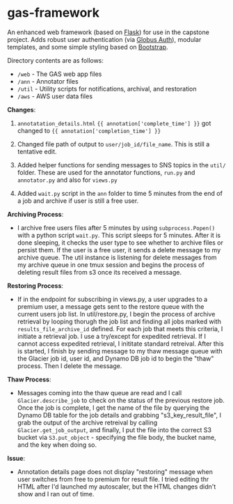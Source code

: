 # gas-framework
An enhanced web framework (based on [Flask](http://flask.pocoo.org/)) for use in the capstone project. Adds robust user authentication (via [Globus Auth](https://docs.globus.org/api/auth)), modular templates, and some simple styling based on [Bootstrap](http://getbootstrap.com/).

Directory contents are as follows:
* `/web` - The GAS web app files
* `/ann` - Annotator files
* `/util` - Utility scripts for notifications, archival, and restoration
* `/aws` - AWS user data files


__Changes__:
1. `annotatation_details.html` `{{ annotation['complete_time'] }}` got changed to `{{ annotation['completion_time'] }}`

2. Changed file path of output to `user/job_id/file_name`. This is still a tentative edit. 

3. Added helper functions for sending messages to SNS topics in the `util/` folder. These are used for the annotator functions, `run.py` and `annotator.py` and also for `views.py`

4. Added `wait.py` script in the `ann` folder  to time 5 minutes from the end of a job and archive if user is still a free user. 

__Archiving Process__:

* I archive free users files after 5 minutes by using `subprocess.Popen()` with a python script `wait.py`. This script sleeps for 5 minutes. After it is done sleeping, it checks the user type to see whether to archive files or persist them. If the user is a free user, it sends a delete message to my archive queue. The util instance is listening for delete messages from my archive queue in one tmux session and begins the process of deleting result files from s3 once its received a message. 

__Restoring Process__:

* If in the endpoint for subscribing in views.py, a user upgrades to a premium user, a message gets sent to the restore queue with the current users job list. In util/restore.py, I begin the process of archive retrieval by looping thorugh the job list and finding all jobs marked with `results_file_archive_id` defined. For each job that meets this criteria, I initiate a retrieval job. I use a try/except for expedited retrieval. If I cannot access expedited retrieval, I inititate standard retreival. After this is started, I finish by sending message to my thaw message queue with the Glacier job id, user id, and Dynamo DB job id to begin the "thaw" process. Then I delete the message. 

__Thaw Process__:

* Messages coming into the thaw queue are read and I call `Glacier.describe_job` to check on the status of the previous restore job. Once the job is complete, I get the name of the file by querying the Dynamo DB table for the job details and grabbing "s3_key_result_file", I grab the output of the archive retreival by calling `Glacier.get_job_output`, and finally, I put the file into the correct S3 bucket via `S3.put_object` - specifying the file body, the bucket name, and the key when doing so.


__Issue__:

* Annotation details page does not display "restoring" message when user switches from free to premium for result file. I tried editing thr HTML after I'd launched my autoscaler, but the HTML changes didn't show and I ran out of time. 

